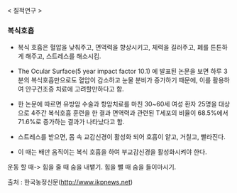 < 질적연구 >

### 복식호흡

- 복식 호흡은 혈압을 낮춰주고, 면역력을 향상시키고, 체력을 길러주고, 폐를 튼튼하게 해주고, 스트레스를 해소시킴. 
- The Ocular Surface(5 year impact factor 10.1) 에 발표된 논문을 보면 하루 3분의 복식호흡만으로도 혈압이 감소하고 눈물 분비가 증가하기 때문에, 이를 활용하여 안구건조증 치료에 고려할만하다고 함. 

- 한 논문에 따르면 유방암 수술과 항암치료를 마친 30~60세 여성 환자 25명을 대상으로 4주간 복식호흡 훈련을 한 결과 면역력과 관련된 T세포의 비율이 68.5%에서 71.6%로 증가하는 결과가 나타났다고 함.
- 스트레스를 받으면, 몸 속 교감신경이 활성화 되어 호흡이 얕고, 거칠고, 빨라진다.
- 이 때는 배만 움직이는 복식 호흡을 하여 부교감신경을 활성화시켜야 한다.


운동 할 때-> 힘을 줄 때 숨을 내뱉기. 힘을 뺄 때 숨을 들이마시기. 


출처 : 한국농정신문(http://www.ikpnews.net)
